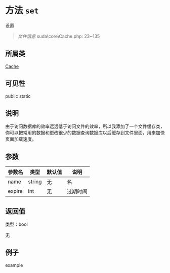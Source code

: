# 方法 `set`

设置

> *文件信息* suda\core\Cache.php: 23~135

## 所属类 

[Cache](../Cache.md)

## 可见性

 public static

## 说明

由于访问数据库的效率远远低于访问文件的效率，所以我添加了一个文件缓存类，
你可以把常用的数据和更改很少的数据查询数据库以后缓存到文件里面，用来加快页面加载速度。


## 参数


| 参数名 | 类型 | 默认值 | 说明 |
|--------|-----|-------|-------|
| name |  string | 无 |  名 |
| expire |  int | 无 |  过期时间 |



## 返回值

类型：bool

无



## 例子

example